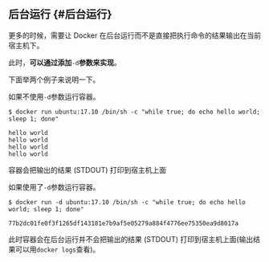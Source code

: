 ## 后台运行 {#后台运行}

更多的时候，需要让 Docker 在后台运行而不是直接把执行命令的结果输出在当前宿主机下。

此时，**可以通过添加**`-d`**参数来实现**。

下面举两个例子来说明一下。

如果不使用`-d`参数运行容器。

```
$ docker run ubuntu:17.10 /bin/sh -c "while true; do echo hello world; sleep 1; done"

hello world
hello world
hello world
hello world
```

容器会把输出的结果 \(STDOUT\) 打印到宿主机上面

如果使用了`-d`参数运行容器。

```
$ docker run -d ubuntu:17.10 /bin/sh -c "while true; do echo hello world; sleep 1; done"

77b2dc01fe0f3f1265df143181e7b9af5e05279a884f4776ee75350ea9d8017a
```

此时容器会在后台运行并不会把输出的结果 \(STDOUT\) 打印到宿主机上面\(输出结果可以用`docker logs`查看\)。







